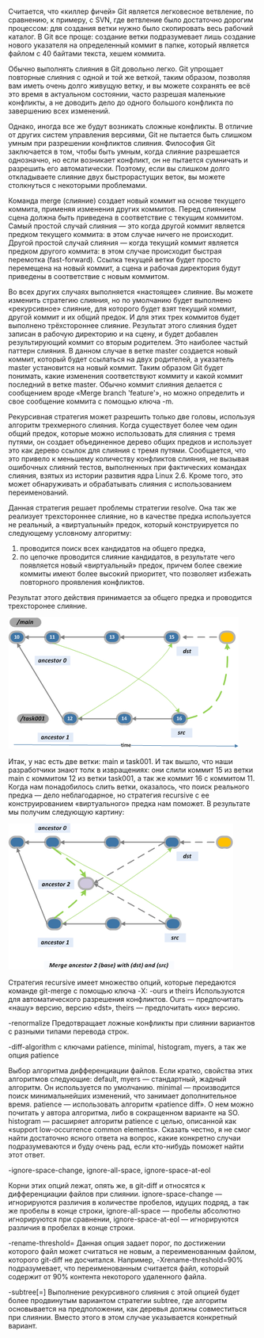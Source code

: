 Считается, что «киллер фичей» Git является легковесное ветвление, по сравнению, к примеру, с SVN, где ветвление было достаточно дорогим процессом: для создания ветки нужно было скопировать весь рабочий каталог. В Git все проще: создание ветки подразумевает лишь создание нового указателя на определенный коммит в папке, который является файлом с 40 байтами текста, хешем коммита.

Обычно выполнять слияния в Git довольно легко. Git упрощает повторные слияния с одной и той же веткой, таким образом, позволяя вам иметь очень долго живущую ветку, и вы можете сохранять ее всё это время в актуальном состоянии, часто разрешая маленькие конфликты, а не доводить дело до одного большого конфликта по завершению всех изменений.

Однако, иногда все же будут возникать сложные конфликты. В отличие от других систем управления версиями, Git не пытается быть слишком умным при разрешении конфликтов слияния. Философия Git заключается в том, чтобы быть умным, когда слияние разрешается однозначно, но если возникает конфликт, он не пытается сумничать и разрешить его автоматически. Поэтому, если вы слишком долго откладываете слияние двух быстрорастущих веток, вы можете столкнуться с некоторыми проблемами.

Команда merge (слияние) создает новый коммит на основе текущего коммита, применяя изменения других коммитов. Перед слиянием сцена должна быть приведена в соответствие с текущим коммитом. Самый простой случай слияния — это когда другой коммит является предком текущего коммита: в этом случае ничего не происходит. Другой простой случай слияния — когда текущий коммит является предком другого коммита: в этом случае происходит быстрая перемотка (fast-forward). Ссылка текущей ветки будет просто перемещена на новый коммит, а сцена и рабочая директория будут приведены в соответствие с новым коммитом.

Во всех других случаях выполняется «настоящее» слияние. Вы можете изменить стратегию слияния, но по умолчанию будет выполнено «рекурсивное» слияние, для которого будет взят текущий коммит, другой коммит и их общий предок. И для этих трех коммитов будет выполнено трёхстороннее слияние. Результат этого слияния будет записан в рабочую директорию и на сцену, и будет добавлен результирующий коммит со вторым родителем.
Это наиболее частый паттерн слияния. В данном случае в ветке master создается новый коммит, который будет ссылаться на двух родителей, а указатель master установится на новый коммит. Таким образом Git будет понимать, какие изменения соответствуют коммиту и какой коммит последний в ветке master. Обычно коммит слияния делается с сообщением вроде «Merge branch 'feature'», но можно определить и свое сообщение коммита с помощью ключа -m.

Рекурсивная стратегия может разрешить только две головы, используя алгоритм трехмерного слияния. Когда существует более чем один общий предок, которые можно использовать для слияния с тремя путями, он создает объединенное дерево общих предков и использует это как дерево ссылок для слияния с тремя путями. Сообщается, что это привело к меньшему количеству конфликтов слияния, не вызывая ошибочных слияний тестов, выполненных при фактических командах слияния, взятых из истории развития ядра Linux 2.6. Кроме того, это может обнаруживать и обрабатывать слияния с использованием переименований.

Данная стратегия решает проблемы стратегии resolve. Она так же реализует трехстороннее слияние, но в качестве предка используется не реальный, а «виртуальный» предок, который конструируется по следующему условному алгоритму:
1. проводится поиск всех кандидатов на общего предка, 
2. по цепочке проводится слияние кандидатов, в результате чего появляется новый «виртуальный» предок, причем более свежие коммиты имеют более высокий приоритет, что позволяет избежать повторного проявления конфликтов. 

Результат этого действия принимается за общего предка и проводится трехсторонее слияние.

![recursive1.png](/img/recursive_merge/recursive1.png.png "recursive1.png")

Итак, у нас есть две ветки: main и task001. И так вышло, что наши разработчики знают толк в извращениях: они слили коммит 15 из ветки main с коммитом 12 из ветки task001, а так же коммит 16 с коммитом 11. Когда нам понадобилось слить ветки, оказалось, что поиск реального предка — дело неблагодарное, но стратегия recursive с ее конструированием «виртуального» предка нам поможет. В результате мы получим следующую картину:

![recursive2.png](/img/recursive_merge/recursive2.png.png "recursive2.png")

Стратегия recursive имеет множество опций, которые передаются команде git-merge с помощью ключа -X:
-ours и theirs
Используются для автоматического разрешения конфликтов. Ours — предпочитать «нашу» версию, версию «dst», theirs — предпочитать «их» версию.

-renormalize
Предотвращает ложные конфликты при слиянии вариантов с разными типами перевода строк.

-diff-algorithm с ключами patience, minimal, histogram, myers, а так же опция patience

Выбор алгоритма дифференциации файлов.
Если кратко, свойства этих алгоритмов следующие: 
default, myers — стандартный, жадный алгоритм. Он используется по умолчанию.
minimal — производится поиск минимальнейших изменений, что занимает дополнительное время.
patience — использовать алгоритм «patience diff». О нем можно почитать у автора алгоритма, либо в сокращенном варианте на SO.
histogram — расширяет алгоритм patience с целью, описанной как «support low-occurrence common elements». Сказать честно, я не смог найти достаточно ясного ответа на вопрос, какие конкретно случаи подразумеваются и буду очень рад, если кто-нибудь поможет найти этот ответ.

-ignore-space-change, ignore-all-space, ignore-space-at-eol

Корни этих опций лежат, опять же, в git-diff и относятся к дифференциации файлов при слиянии. 
ignore-space-change — игнорируются различия в количестве пробелов, идущих подряд, а так же пробелы в конце строки,
ignore-all-space — пробелы абсолютно игнорируются при сравнении,
ignore-space-at-eol — игнорируются различия в пробелах в конце строки.

-rename-threshold=<n>
Данная опция задает порог, по достижении которого файл может считаться не новым, а переименованным файлом, которого git-diff не досчитался. Например, -Xrename-threshold=90% подразумевает, что переименованным считается файл, который содержит от 90% контента некоторого удаленного файла.

-subtree[=<path>]
Выполнение рекурсивного слияния с этой опцией будет более продвинутым вариантом стратегии subtree, где алгоритм основывается на предположении, как деревья должны совместиться при слиянии. Вместо этого в этом случае указывается конкретный вариант.

